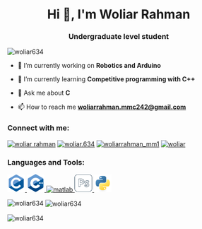 <h1 align="center">Hi 👋, I'm Woliar Rahman</h1>
<h3 align="center">Undergraduate level student</h3>

<p align="left"> <img src="https://komarev.com/ghpvc/?username=woliar634&label=Profile%20views&color=0e75b6&style=flat" alt="woliar634" /> </p>

- 🔭 I’m currently working on **Robotics and Arduino**

- 🌱 I’m currently learning **Competitive programming with C++**

- 💬 Ask me about **C**

- 📫 How to reach me **woliarrahman.mmc242@gmail.com**

<h3 align="left">Connect with me:</h3>
<p align="left">
<a href="https://linkedin.com/in/woliar rahman" target="blank"><img align="center" src="https://raw.githubusercontent.com/rahuldkjain/github-profile-readme-generator/master/src/images/icons/Social/linked-in-alt.svg" alt="woliar rahman" height="30" width="40" /></a>
<a href="https://fb.com/woliar.634" target="blank"><img align="center" src="https://raw.githubusercontent.com/rahuldkjain/github-profile-readme-generator/master/src/images/icons/Social/facebook.svg" alt="woliar.634" height="30" width="40" /></a>
<a href="https://www.hackerrank.com/woliarrahman_mm1" target="blank"><img align="center" src="https://raw.githubusercontent.com/rahuldkjain/github-profile-readme-generator/master/src/images/icons/Social/hackerrank.svg" alt="woliarrahman_mm1" height="30" width="40" /></a>
<a href="https://codeforces.com/profile/woliar" target="blank"><img align="center" src="https://raw.githubusercontent.com/rahuldkjain/github-profile-readme-generator/master/src/images/icons/Social/codeforces.svg" alt="woliar" height="30" width="40" /></a>
</p>

<h3 align="left">Languages and Tools:</h3>
<p align="left"> <a href="https://www.cprogramming.com/" target="_blank" rel="noreferrer"> <img src="https://raw.githubusercontent.com/devicons/devicon/master/icons/c/c-original.svg" alt="c" width="40" height="40"/> </a> <a href="https://www.w3schools.com/cpp/" target="_blank" rel="noreferrer"> <img src="https://raw.githubusercontent.com/devicons/devicon/master/icons/cplusplus/cplusplus-original.svg" alt="cplusplus" width="40" height="40"/> </a> <a href="https://www.mathworks.com/" target="_blank" rel="noreferrer"> <img src="https://upload.wikimedia.org/wikipedia/commons/2/21/Matlab_Logo.png" alt="matlab" width="40" height="40"/> </a> <a href="https://www.photoshop.com/en" target="_blank" rel="noreferrer"> <img src="https://raw.githubusercontent.com/devicons/devicon/master/icons/photoshop/photoshop-line.svg" alt="photoshop" width="40" height="40"/> </a> <a href="https://www.python.org" target="_blank" rel="noreferrer"> <img src="https://raw.githubusercontent.com/devicons/devicon/master/icons/python/python-original.svg" alt="python" width="40" height="40"/> </a> </p>

<p><img align="left" src="https://github-readme-stats.vercel.app/api/top-langs?username=woliar634&show_icons=true&locale=en&layout=compact" alt="woliar634" /></p>

<p>&nbsp;<img align="center" src="https://github-readme-stats.vercel.app/api?username=woliar634&show_icons=true&locale=en" alt="woliar634" /></p>

<p><img align="center" src="https://github-readme-streak-stats.herokuapp.com/?user=woliar634&" alt="woliar634" /></p>
